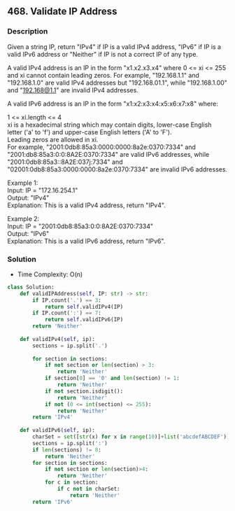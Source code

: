 ## 468. Validate IP Address

### Description
Given a string IP, return "IPv4" if IP is a valid IPv4 address, "IPv6" if IP is a valid IPv6 address or "Neither" if IP is not a correct IP of any type.

A valid IPv4 address is an IP in the form "x1.x2.x3.x4" where 0 <= xi <= 255 and xi cannot contain leading zeros. For example, "192.168.1.1" and "192.168.1.0" are valid IPv4 addresses but "192.168.01.1", while "192.168.1.00" and "192.168@1.1" are invalid IPv4 addresses.

A valid IPv6 address is an IP in the form "x1:x2:x3:x4:x5:x6:x7:x8" where:

1 <= xi.length <= 4  
xi is a hexadecimal string which may contain digits, lower-case English letter ('a' to 'f') and upper-case English letters ('A' to 'F').  
Leading zeros are allowed in xi.  
For example, "2001:0db8:85a3:0000:0000:8a2e:0370:7334" and "2001:db8:85a3:0:0:8A2E:0370:7334" are valid IPv6 addresses, while "2001:0db8:85a3::8A2E:037j:7334" and  "02001:0db8:85a3:0000:0000:8a2e:0370:7334" are invalid IPv6 addresses.

Example 1:  
Input: IP = "172.16.254.1"  
Output: "IPv4"  
Explanation: This is a valid IPv4 address, return "IPv4".  

Example 2:  
Input: IP = "2001:0db8:85a3:0:0:8A2E:0370:7334"  
Output: "IPv6"  
Explanation: This is a valid IPv6 address, return "IPv6".  

### Solution
* Time Complexity: O(n)

```python
class Solution:
    def validIPAddress(self, IP: str) -> str:
        if IP.count('.') == 3:
            return self.validIPv4(IP)
        if IP.count(':') == 7:
            return self.validIPv6(IP)
        return 'Neither'
        
    def validIPv4(self, ip):
        sections = ip.split('.')
 
        for section in sections:
            if not section or len(section) > 3:
                return 'Neither'
            if section[0] == '0' and len(section) != 1:
                return 'Neither'
            if not section.isdigit():
                return 'Neither'
            if not (0 <= int(section) <= 255):
                return 'Neither'
        return 'IPv4'
        
    def validIPv6(self, ip):
        charSet = set([str(x) for x in range(10)]+list('abcdefABCDEF'))
        sections = ip.split(':')
        if len(sections) != 8:
            return 'Neither'
        for section in sections:
            if not section or len(section)>4:
                return 'Neither'
            for c in section:
                if c not in charSet:
                    return 'Neither'
        return 'IPv6'
```
